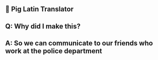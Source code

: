 ## 🐷 Pig Latin Translator


## Q: Why did I make this?
## A: So we can communicate to our friends who work at the police department
